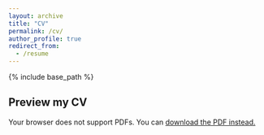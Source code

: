 ```yaml
---
layout: archive
title: "CV"
permalink: /cv/
author_profile: true
redirect_from:
  - /resume
---
```


{% include base_path %}

## Preview my CV

<object data="{{ '/assets/files/Flavia_CV.pdf' | relative_url }}" type="application/pdf" width="100%" height="800px">
    <p>Your browser does not support PDFs. You can <a href="{{ '/assets/files/Flavia_CV.pdf' | relative_url }}">download the PDF instead.</a></p>
</object>
